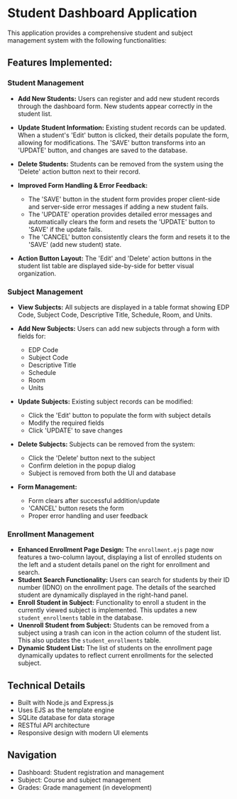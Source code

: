# Student Dashboard Application

This application provides a comprehensive student and subject management system with the following functionalities:

## Features Implemented:

### Student Management
* **Add New Students:** Users can register and add new student records through the dashboard form. New students appear correctly in the student list.

* **Update Student Information:** Existing student records can be updated. When a student's 'Edit' button is clicked, their details populate the form, allowing for modifications. The 'SAVE' button transforms into an 'UPDATE' button, and changes are saved to the database.

* **Delete Students:** Students can be removed from the system using the 'Delete' action button next to their record.

* **Improved Form Handling & Error Feedback:**
    * The 'SAVE' button in the student form provides proper client-side and server-side error messages if adding a new student fails.
    * The 'UPDATE' operation provides detailed error messages and automatically clears the form and resets the 'UPDATE' button to 'SAVE' if the update fails.
    * The 'CANCEL' button consistently clears the form and resets it to the 'SAVE' (add new student) state.

* **Action Button Layout:** The 'Edit' and 'Delete' action buttons in the student list table are displayed side-by-side for better visual organization.

### Subject Management
* **View Subjects:** All subjects are displayed in a table format showing EDP Code, Subject Code, Descriptive Title, Schedule, Room, and Units.

* **Add New Subjects:** Users can add new subjects through a form with fields for:
    * EDP Code
    * Subject Code
    * Descriptive Title
    * Schedule
    * Room
    * Units

* **Update Subjects:** Existing subject records can be modified:
    * Click the 'Edit' button to populate the form with subject details
    * Modify the required fields
    * Click 'UPDATE' to save changes

* **Delete Subjects:** Subjects can be removed from the system:
    * Click the 'Delete' button next to the subject
    * Confirm deletion in the popup dialog
    * Subject is removed from both the UI and database

* **Form Management:**
    * Form clears after successful addition/update
    * 'CANCEL' button resets the form
    * Proper error handling and user feedback

### Enrollment Management
* **Enhanced Enrollment Page Design:** The `enrollment.ejs` page now features a two-column layout, displaying a list of enrolled students on the left and a student details panel on the right for enrollment and search.
* **Student Search Functionality:** Users can search for students by their ID number (IDNO) on the enrollment page. The details of the searched student are dynamically displayed in the right-hand panel.
* **Enroll Student in Subject:** Functionality to enroll a student in the currently viewed subject is implemented. This updates a new `student_enrollments` table in the database.
* **Unenroll Student from Subject:** Students can be removed from a subject using a trash can icon in the action column of the student list. This also updates the `student_enrollments` table.
* **Dynamic Student List:** The list of students on the enrollment page dynamically updates to reflect current enrollments for the selected subject.

## Technical Details
* Built with Node.js and Express.js
* Uses EJS as the template engine
* SQLite database for data storage
* RESTful API architecture
* Responsive design with modern UI elements

## Navigation
* Dashboard: Student registration and management
* Subject: Course and subject management
* Grades: Grade management (in development) 